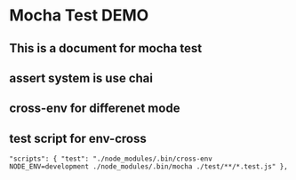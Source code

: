 # Mocha Test DEMO

## This is a document for mocha test

## <b>assert</b> system is use <b><red>chai</red></b>

## <b>cross-env</b> for differenet mode

## test script for env-cross
`
"scripts": {
    "test": "./node_modules/.bin/cross-env NODE_ENV=development ./node_modules/.bin/mocha ./test/**/*.test.js"
  },
`